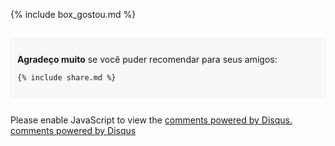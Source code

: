 
  {% include box_gostou.md %}

<div style="background:#f8f8f8; border:1px solid #eee; padding:10px; margin:30px 0 10px 0">
  
  <p>
    <strong>Agradeço muito</strong> se você puder recomendar para seus amigos:
  </p>

    {% include share.md %}

</div>

<br/>


<div id="disqus_thread"></div>
<script type="text/javascript">
  /* * * CONFIGURATION VARIABLES: EDIT BEFORE PASTING INTO YOUR WEBPAGE * * */
  var disqus_shortname = 'simplesmusica'; // required: replace example with your forum shortname

  /* * * DON'T EDIT BELOW THIS LINE * * */
  (function() {
      var dsq = document.createElement('script'); dsq.type = 'text/javascript'; dsq.async = true;
      dsq.src = 'http://' + disqus_shortname + '.disqus.com/embed.js';
      (document.getElementsByTagName('head')[0] || document.getElementsByTagName('body')[0]).appendChild(dsq);
  })();
</script>
<noscript>Please enable JavaScript to view the <a href="http://disqus.com/?ref_noscript">comments powered by Disqus.</a></noscript>
<a href="http://disqus.com" class="dsq-brlink">comments powered by <span class="logo-disqus">Disqus</span></a>

